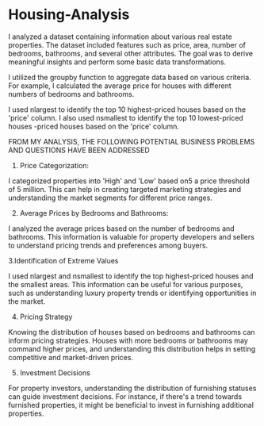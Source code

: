 # Housing-Analysis
 I analyzed a dataset containing information about various real estate properties. The dataset included features such as price, area, number of bedrooms, bathrooms, and several other attributes. The goal was to derive meaningful insights and perform some basic data transformations.

I utilized the groupby function to aggregate data based on various criteria. For example, I  calculated the average price for houses with different numbers of bedrooms and bathrooms.

I used nlargest to identify the top 10 highest-priced houses based on the 'price' column. I also used nsmallest to identify the top 10 lowest-priced houses -priced houses based on the 'price' column.

FROM MY ANALYSIS, THE FOLLOWING POTENTIAL BUSINESS PROBLEMS AND QUESTIONS HAVE BEEN ADDRESSED 

1. Price Categorization:

I categorized properties into 'High' and 'Low' based on5 a price threshold of 5 million. This can help in creating targeted marketing strategies and understanding the market segments for different price ranges.

2. Average Prices by Bedrooms and Bathrooms:

I analyzed the average prices based on the number of bedrooms and bathrooms. 
This information is valuable for property developers and sellers to understand pricing trends and preferences among buyers.

3.Identification of Extreme Values

I used nlargest and nsmallest to identify the top highest-priced houses and the smallest areas. This information  can be useful for various purposes, such as understanding luxury property trends or identifying opportunities in the market.

4. Pricing Strategy

Knowing the distribution of houses based on bedrooms and bathrooms can inform pricing strategies. Houses with more bedrooms or bathrooms may command higher prices, and understanding this distribution helps in setting competitive and market-driven prices.


5. Investment Decisions

For property investors, understanding the distribution of furnishing statuses can guide investment decisions. For instance, if there's a trend towards furnished properties, it might be beneficial to invest in furnishing additional properties.
